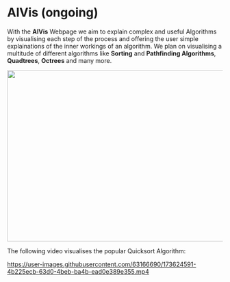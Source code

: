 # AlVis (ongoing)
With the **AlVis** Webpage we aim to explain complex and useful Algorithms by visualising each step of the process and offering the user simple explainations of the inner workings of an algorithm. We plan on visualising a multitude of different algorithms like **Sorting** and **Pathfinding Algorithms**, **Quadtrees**, **Octrees** and many more.

<img src="https://user-images.githubusercontent.com/63166690/173625638-dee5cc2c-8877-4221-87ec-81b0d93754f3.png" width="1000" height="400">
<br>
<p>The following video visualises the popular Quicksort Algorithm:</p>


https://user-images.githubusercontent.com/63166690/173624591-4b225ecb-63d0-4beb-ba4b-ead0e389e355.mp4




